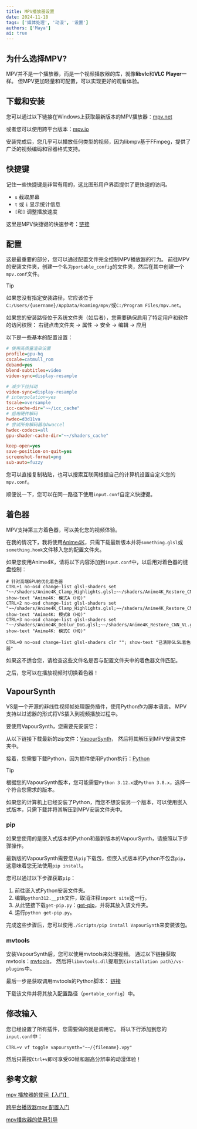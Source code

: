 ```yaml
---
title: MPV播放器设置
date: 2024-11-18
tags: ['媒体处理', '动漫', '设置']
authors: ['Maya']
ai: true
---
```


## 为什么选择MPV?

MPV并不是一个播放器，而是一个视频播放器的库，就像**libvlc**和**VLC Player**一样。
但MPV更加轻量和可配置，可以实现更好的观看体验。

## 下载和安装

您可以通过以下链接在Windows上获取最新版本的MPV播放器：[mpv.net](https://github.com/mpvnet-player/mpv.net/releases)

或者您可以使用跨平台版本：[mpv.io](https://mpv.io/installation/)

安装完成后，您几乎可以播放任何类型的视频，因为libmpv基于FFmpeg，提供了广泛的视频编码和容器格式支持。

## 快捷键

记住一些快捷键是非常有用的，这比图形用户界面提供了更快速的访问。

- `s` 截取屏幕
- `t` 或 `i` 显示统计信息
- `[`和`]` 调整播放速度

这里是MPV快捷键的快速参考：[链接](https://mpv.io/manual/master/#interactive-control)

## 配置

这是最重要的部分，您可以通过配置文件完全控制MPV播放器的行为。
前往MPV的安装文件夹，创建一个名为`portable_config`的文件夹，然后在其中创建一个`mpv.conf`文件。

> [!TIP]
> 如果您没有指定安装路径，它应该位于`C:/Users/{username}/AppData/Roaming/mpv/`或`C:/Program Files/mpv.net`。
>
> 如果您的安装路径位于系统文件夹（如后者），您需要确保启用了特定用户和软件的访问权限：
> 右键点击文件夹 -> 属性 -> 安全 -> 编辑 -> 应用

以下是一些基本的配置设置：

```ini
# 使用高质量渲染设置
profile=gpu-hq
cscale=catmull_rom
deband=yes
blend-subtitles=video
video-sync=display-resample

# 减少下拉抖动
video-sync=display-resample
# interpolation=yes
tscale=oversample
icc-cache-dir="~~/icc_cache"
# 启用硬件解码
hwdec=d3d11va
# 尝试所有解码器与hwaccel
hwdec-codecs=all
gpu-shader-cache-dir="~~/shaders_cache"

keep-open=yes
save-position-on-quit=yes
screenshot-format=png
sub-auto=fuzzy
```

您可以直接复制粘贴，也可以搜索互联网根据自己的计算机设置自定义您的`mpv.conf`。

顺便说一下，您可以在同一路径下使用`input.conf`自定义快捷键。

## 着色器

MPV支持第三方着色器，可以美化您的视频体验。

在我的情况下，我将使用[Anime4K](https://github.com/bloc97/Anime4K)，只需下载最新版本并将`something.glsl`或`something.hook`文件移入您的配置文件夹。

如果您使用Anime4K，请将以下内容添加到`input.conf`中，以启用对着色器的键盘控制：

```
# 针对高端GPU的优化着色器
CTRL+1 no-osd change-list glsl-shaders set "~~/shaders/Anime4K_Clamp_Highlights.glsl;~~/shaders/Anime4K_Restore_CNN_VL.glsl;~~/shaders/Anime4K_Upscale_CNN_x2_VL.glsl;~~/shaders/Anime4K_AutoDownscalePre_x2.glsl;~~/shaders/Anime4K_AutoDownscalePre_x4.glsl;~~/shaders/Anime4K_Upscale_CNN_x2_M.glsl"; show-text "Anime4K: 模式A (HQ)"
CTRL+2 no-osd change-list glsl-shaders set "~~/shaders/Anime4K_Clamp_Highlights.glsl;~~/shaders/Anime4K_Restore_CNN_Soft_VL.glsl;~~/shaders/Anime4K_Upscale_CNN_x2_VL.glsl;~~/shaders/Anime4K_AutoDownscalePre_x2.glsl;~~/shaders/Anime4K_AutoDownscalePre_x4.glsl;~~/shaders/Anime4K_Upscale_CNN_x2_M.glsl"; show-text "Anime4K: 模式B (HQ)"
CTRL+3 no-osd change-list glsl-shaders set "~~/shaders/Anime4K_Deblur_DoG.glsl;~~/shaders/Anime4K_Restore_CNN_VL.glsl;~~/shaders/Anime4K_Upscale_CNN_x2_M.glsl.glsl;"; show-text "Anime4K: 模式C (HQ)"

CTRL+0 no-osd change-list glsl-shaders clr ""; show-text "已清除GLSL着色器"
```

如果这不适合您，请检查这些文件名是否与配置文件夹中的着色器文件匹配。

之后，您可以在播放视频时切换着色器！

## VapourSynth

VS是一个开源的非线性视频帧处理服务插件，使用Python作为脚本语言。
MPV支持以过滤器的形式将VS插入到视频播放过程中。

要使用VapourSynth，您需要先安装它：

从以下链接下载最新的zip文件：[VapourSynth](https://github.com/vapoursynth/vapoursynth/releases)，
然后将其解压到MPV安装文件夹中。

接着，您需要下载Python，因为插件使用Python执行：[Python](https://www.python.org/downloads/)

> [!TIP]
> 根据您的VapourSynth版本，您可能需要`Python 3.12.x`或`Python 3.8.x`，选择一个符合您需求的版本。
>
> 如果您的计算机上已经安装了Python，而您不想安装另一个版本，可以使用嵌入式版本，只需下载并将其解压到MPV安装文件夹中。

### pip

如果您使用的是嵌入式版本的Python和最新版本的VapourSynth，请按照以下步骤操作。

最新版的VapourSynth需要您从`pip`下载包，但嵌入式版本的Python不包含`pip`，这意味着您无法使用`pip install`。

您可以通过以下步骤获取`pip`：

1. 前往嵌入式Python安装文件夹。
2. 编辑`python312.__pth`文件，取消注释`import site`这一行。
3. 从此链接下载`get-pip.py`：[get-pip](https://bootstrap.pypa.io/get-pip.py)，并将其放入该文件夹。
4. 运行`python get-pip.py`。

完成这些步骤后，您可以使用`./Scripts/pip install VapourSynth`来安装该包。

### mvtools

安装VapourSynth后，您可以使用mvtools来处理视频。
通过以下链接获取mvtools：[mvtools](https://github.com/dubhater/vapoursynth-mvtools/releases)，
然后将`libmvtools.dll`提取到`{installation path}/vs-plugins`中。

最后一步是获取调用mvtools的Python脚本：
[链接](https://gist.github.com/KCCat/1b3a7b7f085a066af3719859f88ded02)

下载该文件并将其放入配置路径（`portable_config`）中。

## 修改输入

您已经设置了所有插件，您需要做的就是调用它。
将以下行添加到您的`input.conf`中：

```
CTRL+v vf toggle vapoursynth="~~/{filename}.vpy"
```

然后只需按`Ctrl+v`即可享受60帧和超高分辨率的动漫体验！

## 参考文献

[mpv 播放器的使用【入门】](https://hooke007.github.io/mpv-lazy/mpv.html)

[跨平台播放器mpv 配置入门](https://vcb-s.com/archives/7594)

[mpv播放器的使用引导](https://hooke007.github.io/unofficial/mpv_start.html)
